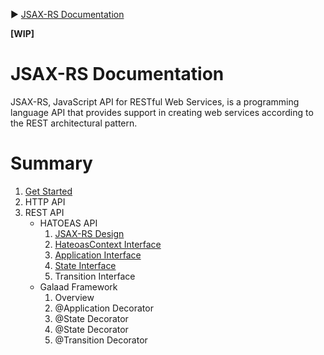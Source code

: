 :arrow_forward: [JSAX-RS Documentation](./jsax-rs-reference.md)

**[WIP]**

# JSAX-RS Documentation

JSAX-RS, JavaScript API for RESTful Web Services, is a programming language API that provides support in creating web services according to the REST architectural pattern.

# Summary

1. [Get Started](./jsax-rs-get-started.md)
2. HTTP API
3. REST API
   - HATOEAS API
      1. [JSAX-RS Design](./jsax-rs-hatoeas-api-design.md)
      1. [HateoasContext Interface](./jsax-rs-hateoascontext-interface.md)
      1. [Application Interface](./jsax-rs-application-interface.md)
      1. [State Interface](./jsax-rs-state-interface.md)
      1. Transition Interface
   - Galaad Framework
      1. Overview
      1. @Application Decorator
      1. @State Decorator
      1. @State Decorator
      1. @Transition Decorator
